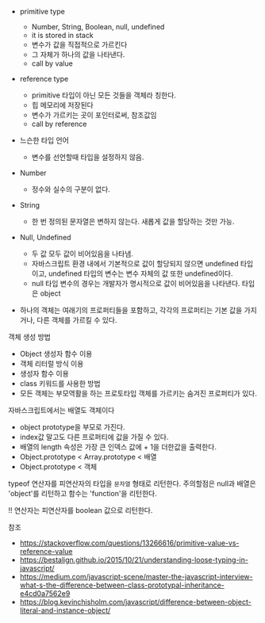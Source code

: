 - primitive type
    - Number, String, Boolean, null, undefined
    - it is stored in stack
    - 변수가 값을 직접적으로 가르킨다
    - 그 자체가 하나의 값을 나타낸다.
    - call by value
- reference type
    - primitive 타입이 아닌 모든 것들을 객체라 칭한다. 
    - 힙 메모리에 저장된다
    - 변수가 가르키는 곳이 포인터로써, 참조값임
    - call by reference

- 느슨한 타입 언어
    - 변수를 선언할때 타입을 설정하지 않음. 
- Number
    - 정수와 실수의 구분이 없다.
- String
    - 한 번 정의된 문자열은 변하지 않는다. 새롭게 값을 할당하는 것만 가능.
- Null, Undefined
    - 두 값 모두 값이 비어있음을 나타냄.
    - 자바스크립트 환경 내에서 기본적으로 값이 할당되지 않으면 undefined 타입이고, undefined 타입의 변수는 변수 자체의 값 또한 undefined이다.
    - null 타입 변수의 경우는 개발자가 명시적으로 값이 비어있음을 나타낸다. 타입은 object

- 하나의 객체는 여래기의 프로퍼티들을 포함하고, 각각의 프로퍼티는 기본 값을 가지거나, 다른 객체를 가르킬 수 있다. 

객체 생성 방법
- Object 생성자 함수 이용
- 객체 리터럴 방식 이용
- 생성자 함수 이용
- class 키워드를 사용한 방법
- 모든 객체는 부모역활을 하는 프로토타입 객체를 가르키는 숨겨진 프로퍼티가 있다.


자바스크립트에서는 배열도 객체이다
- object prototype을 부모로 가진다.
- index값 말고도 다른 프로퍼티에 값을 가질 수 있다.
- 배열의 length 속성은 가장 큰 인덱스 값에 + 1을 더한값을 출력한다. 
- Object.prototype < Array.prototype < 배열
- Object.prototype < 객체

typeof 연산자를 피연산자의 타입을 `문자열` 형태로 리턴한다. 주의할점은 null과 배열은 'object'를 리턴하고 함수는 'function'을 리턴한다.

!! 연산자는 피연산자를 boolean 값으로 리턴한다.


참조
- https://stackoverflow.com/questions/13266616/primitive-value-vs-reference-value
- https://bestalign.github.io/2015/10/21/understanding-loose-typing-in-javascript/
- https://medium.com/javascript-scene/master-the-javascript-interview-what-s-the-difference-between-class-prototypal-inheritance-e4cd0a7562e9
- https://blog.kevinchisholm.com/javascript/difference-between-object-literal-and-instance-object/

